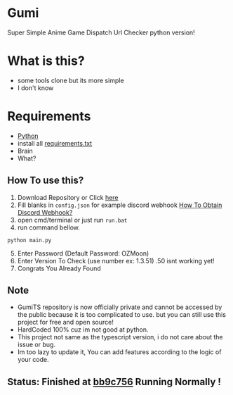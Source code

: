 # Gumi

Super Simple Anime Game Dispatch Url Checker python version!

# What is this?

- some tools clone but its more simple 
- I don't know

# Requirements

- [Python](https://www.python.org/downloads/)
- install all [requirements.txt](https://github.com/Megawangi/Gumi/blob/main/requirements.txt)
- Brain
- What?

## How To use this?

1. Download Repository or Click [here](https://github.com/Megawangi/Gumi/archive/refs/heads/main.zip)
2. Fill blanks in ```config.json``` for example discord webhook [How To Obtain Discord Webhook?](https://support.discord.com/hc/en-us/articles/228383668-Intro-to-Webhooks)
3. open cmd/terminal or just run ```run.bat```
4. run command bellow.
```
python main.py
```
5. Enter Password (Default Password: OZMoon)
6. Enter Version To Check (use number ex: 1.3.51) .50 isnt working yet!
7. Congrats You Already Found 

## Note

- GumiTS repository is now officially private and cannot be accessed by the public because it is too complicated to use. but you can still use this project for free and open source!
- HardCoded 100% cuz im not good at python.
- This project not same as the typescript version, i do not care about the issue or bug.
- Im too lazy to update it, You can add features according to the logic of your code.


## Status: Finished at [bb9c756](https://github.com/Megawangi/Gumi/commit/bb9c756196ca1f0d9c952f2c9a80b62b0d91660c) Running Normally !
